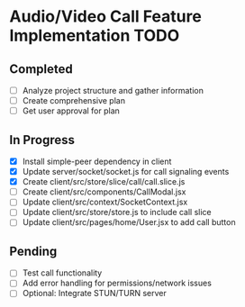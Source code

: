 # Audio/Video Call Feature Implementation TODO

## Completed
- [ ] Analyze project structure and gather information
- [ ] Create comprehensive plan
- [ ] Get user approval for plan

## In Progress
- [x] Install simple-peer dependency in client
- [x] Update server/socket/socket.js for call signaling events
- [x] Create client/src/store/slice/call/call.slice.js
- [ ] Create client/src/components/CallModal.jsx
- [ ] Update client/src/context/SocketContext.jsx
- [ ] Update client/src/store/store.js to include call slice
- [ ] Update client/src/pages/home/User.jsx to add call button

## Pending
- [ ] Test call functionality
- [ ] Add error handling for permissions/network issues
- [ ] Optional: Integrate STUN/TURN server
